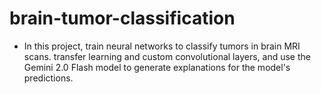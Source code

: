 # brain-tumor-classification

- In this project, train neural networks to classify tumors in brain MRI scans. transfer learning and custom convolutional layers, and use the Gemini 2.0 Flash model to generate explanations for the model's predictions.
